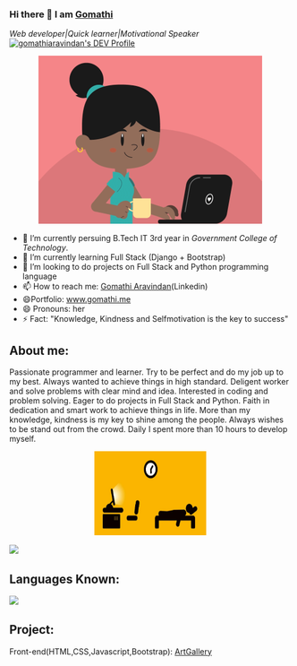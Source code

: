 ### Hi there 👋 I am [Gomathi](https://www.gomathi.me)
*Web developer|Quick learner|Motivational Speaker* <a href="https://dev.to/gomathiaravindan">
  <img src="https://d2fltix0v2e0sb.cloudfront.net/dev-badge.svg" alt="gomathiaravindan's DEV Profile" height="30" width="30">
</a>



      
  <p align ="center">
 <img src = "images/girl.gif" width="400" height="300">
</p>


- 🔭 I’m currently persuing B.Tech IT 3rd year in *Government College of Technology*.
- 🌱 I’m currently learning Full Stack (Django + Bootstrap)
- 👯 I’m looking to do projects on Full Stack and Python programming language
- 📫 How to reach me: [Gomathi Aravindan](https://www.linkedin.com/in/gomathi2000)(Linkedin)
- :smile:Portfolio: www.gomathi.me
- 😄 Pronouns: her
- ⚡ Fact: "Knowledge, Kindness and Selfmotivation is the key to success"


## About me:
  Passionate programmer and learner. Try to be perfect and do my job up to my best. Always wanted to achieve things in high standard. 
 Deligent worker and solve problems with clear mind and idea. Interested in coding and problem solving. 
 Eager to do projects in Full Stack and Python. Faith in dedication and smart work to achieve things in life. 
 More than my knowledge, kindness is my key to shine among the people. Always wishes to be stand out from the crowd. 
 Daily I spent more than 10 hours to develop myself. <p align="center"><img src ="images/routine.gif" width="200" height="150"></p>
 

 <p>
        <img src= "https://github-readme-stats.vercel.app/api?username=gomathiaravindan">

<p>


## Languages Known:

<img src = "https://github-readme-stats.vercel.app/api/top-langs/?username=gomathiaravindan">

## Project:

Front-end(HTML,CSS,Javascript,Bootstrap): [ArtGallery](https://sketchesgallery.netlify.app/)
